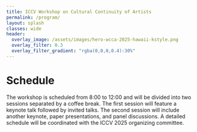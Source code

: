 ```yaml
---
title: ICCV Workshop on Cultural Continuity of Artists
permalink: /program/
layout: splash
classes: wide
header:
  overlay_image: /assets/images/hero-wcca-2025-hawaii-kstyle.png
  overlay_filter: 0.3
  overlay_filter_gradient: "rgba(0,0,0,0.4):30%"
---
```


# Schedule

The workshop is scheduled from 8:00 to 12:00 and will be divided into two sessions separated by a coffee break. The first session will feature a keynote talk followed by invited talks. The second session will include another keynote, paper presentations, and panel discussions. A detailed schedule will be coordinated with the ICCV 2025 organizing committee.
